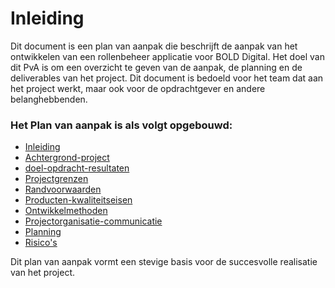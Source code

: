 # Inleiding
Dit document is een plan van aanpak die beschrijft de aanpak van het ontwikkelen van een rollenbeheer applicatie voor BOLD Digital. Het doel van dit PvA is om een overzicht te geven van de aanpak, de planning en de deliverables van het project. Dit document is bedoeld voor het team dat aan het project werkt, maar ook voor de opdrachtgever en andere belanghebbenden.

### Het Plan van aanpak is als volgt opgebouwd:
- [Inleiding](01-inleiding.md) 
- [Achtergrond-project](02-achtergrond-project.md) 
- [doel-opdracht-resultaten](03-doel-opdracht-resultaten.md)
- [Projectgrenzen](04-projectgrenzen.md)
- [Randvoorwaarden](05-randvoorwaarden.md)
- [Producten-kwaliteitseisen](06-producten-kwaliteitseisen.md)
- [Ontwikkelmethoden](07-ontwikkelmethoden.md)
- [Projectorganisatie-communicatie](08-projectorganisatie-communicatie.md)
- [Planning](09-planning.md)
- [Risico's](10-risicos.md)


Dit plan van aanpak vormt een stevige basis voor de succesvolle realisatie van het project.
